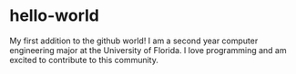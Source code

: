 # hello-world
My first addition to the github world! 
I am a second year computer engineering major at the University of Florida. I love programming and am excited to contribute to this community.

